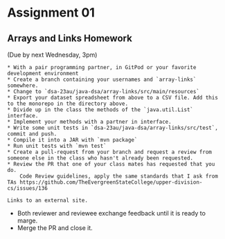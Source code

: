 # Assignment 01

## Arrays and Links Homework
(Due by next Wednesday, 3pm)

    * With a pair programming partner, in GitPod or your favorite development environment
    * Create a branch containing your usernames and `array-links` somewhere.
    * Change to `dsa-23au/java-dsa/array-links/src/main/resources` 
    * Export your dataset spreadsheet from above to a CSV file. Add this to the monorepo in the directory above.
    * Divide up in the class the methods of the `java.util.List` interface.
    * Implement your methods with a partner in interface.
    * Write some unit tests in `dsa-23au/java-dsa/array-links/src/test`, commit and push.
    * Compile it into a JAR with `mvn package`
    * Run unit tests with `mvn test`
    * Create a pull-request from your branch and request a review from someone else in the class who hasn't already been requested.
    * Review the PR that one of your class mates has requested that you do.
        Code Review guidelines, apply the same standards that I ask from TAs https://github.com/TheEvergreenStateCollege/upper-division-cs/issues/136 

    Links to an external site.


* Both reviewer and reviewee exchange feedback until it is ready to marge.
* Merge the PR and close it.
